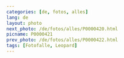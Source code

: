 ```yaml
---
categories: [de, fotos, alles]
lang: de
layout: photo
next_photo: /de/fotos/alles/P0000420.html
picname: P0000421
prev_photo: /de/fotos/alles/P0000422.html
tags: [Fotofalle, Leopard]
---
```

